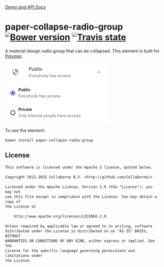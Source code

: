 _[Demo and API Docs](http://collaborne.github.io/paper-collapse-radio-group)_


paper-collapse-radio-group [![Bower version](https://badge.fury.io/bo/paper-collapse-radio-group.svg)](http://badge.fury.io/bo/paper-collapse-radio-group) [![Travis state](https://travis-ci.org/Collaborne/paper-collapse-radio-group.svg?branch=master)](https://travis-ci.org/Collaborne/paper-collapse-radio-group)
=========

A material design radio group that can be collapsed. This element is built for [Polymer](https://www.polymer-project.org).

![Screenshot](/doc/screenshot.png "Screenshot")

To use the element:

`bower install paper-collapse-radio-group`

## License

    This software is licensed under the Apache 2 license, quoted below.

    Copyright 2011-2015 Collaborne B.V. <http://github.com/Collaborne/>

    Licensed under the Apache License, Version 2.0 (the "License"); you may not
    use this file except in compliance with the License. You may obtain a copy of
    the License at

        http://www.apache.org/licenses/LICENSE-2.0

    Unless required by applicable law or agreed to in writing, software
    distributed under the License is distributed on an "AS IS" BASIS, WITHOUT
    WARRANTIES OR CONDITIONS OF ANY KIND, either express or implied. See the
    License for the specific language governing permissions and limitations under
    the License.
